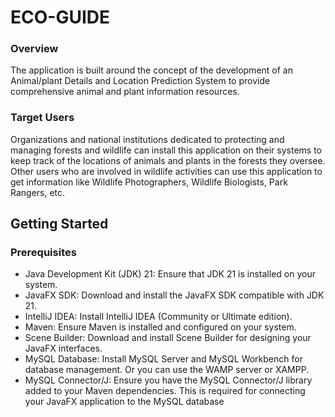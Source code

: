 # ECO-GUIDE
### Overview
The application is built around the concept of the development of an Animal/plant Details and Location Prediction System to provide comprehensive animal and plant information resources. 
### Target Users
Organizations and national institutions dedicated to protecting and managing forests and wildlife can install this application on their systems to keep track of 
the locations of animals and plants in the forests they oversee. Other users who are involved in wildlife activities can use this application to get information
like Wildlife Photographers, Wildlife Biologists, Park Rangers, etc.

## Getting Started
### Prerequisites

* Java Development Kit (JDK) 21: Ensure that JDK 21 is installed on your system.
* JavaFX SDK: Download and install the JavaFX SDK compatible with JDK 21.
* IntelliJ IDEA: Install IntelliJ IDEA (Community or Ultimate edition).
* Maven: Ensure Maven is installed and configured on your system.
* Scene Builder: Download and install Scene Builder for designing your JavaFX interfaces.
* MySQL Database: Install MySQL Server and MySQL Workbench for database management. Or you can use the WAMP server or XAMPP.
* MySQL Connector/J: Ensure you have the MySQL Connector/J library added to your Maven dependencies. This is required for connecting your JavaFX application to the MySQL database
